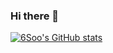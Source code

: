 ### Hi there 👋
[![6Soo's GitHub stats](https://github-readme-stats.vercel.app/api?username=6Soo)](https://github.com/anuraghazra/github-readme-stats)

<!--
**6Soo/6Soo** is a ✨ _special_ ✨ repository because its `README.md` (this file) appears on your GitHub profile.

Here are some ideas to get you started:

- 🔭 I’m currently working on ...
- 🌱 I’m currently learning ...
- 👯 I’m looking to collaborate on ...
- 🤔 I’m looking for help with ...
- 💬 Ask me about ...
- 📫 How to reach me: ...
- 😄 Pronouns: ...
- ⚡ Fun fact: ...
-->

